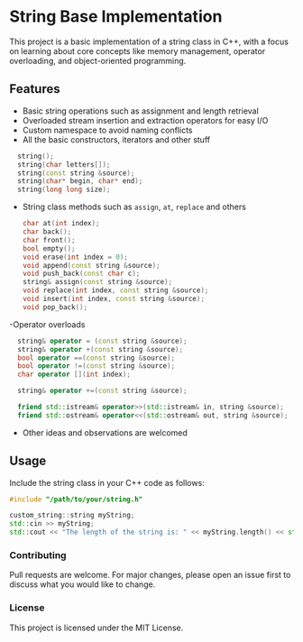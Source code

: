 # String Base Implementation

This project is a basic implementation of a string class in C++, with a focus on learning about core concepts like memory management, operator overloading, and object-oriented programming.

## Features

- Basic string operations such as assignment and length retrieval
- Overloaded stream insertion and extraction operators for easy I/O
- Custom namespace to avoid naming conflicts
- All the basic constructors, iterators and other stuff
 ```cpp
   string();
   string(char letters[]);
   string(const string &source);
   string(char* begin, char* end);
   string(long long size);
   ```
- String class methods such as ```assign```, ```at```, ```replace``` and others
  ```cpp
  char at(int index);
  char back();
  char front();
  bool empty();
  void erase(int index = 0);
  void append(const string &source);
  void push_back(const char c);
  string& assign(const string &source);
  void replace(int index, const string &source);
  void insert(int index, const string &source);
  void pop_back();
  ```
-Operator overloads
```cpp
  string& operator = (const string &source);
  string& operator +(const string &source);
  bool operator ==(const string &source);
  bool operator !=(const string &source);
  char operator [](int index);

  string& operator +=(const string &source);

  friend std::istream& operator>>(std::istream& in, string &source);
  friend std::ostream& operator<<(std::ostream& out, string &source);
```
- Other ideas and observations are welcomed

## Usage

Include the string class in your C++ code as follows:

```cpp
#include "/path/to/your/string.h"

custom_string::string myString;
std::cin >> myString;
std::cout << "The length of the string is: " << myString.length() << std::endl;
```

<h3>Contributing</h3>
Pull requests are welcome. For major changes, please open an issue first to discuss what you would like to change.


<h3>License</h3>
This project is licensed under the MIT License.
